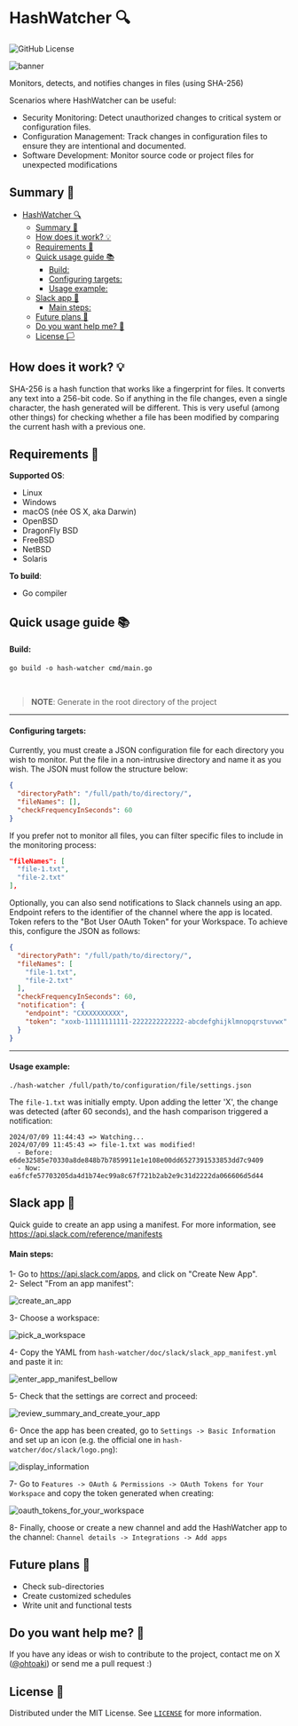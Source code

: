 # HashWatcher 🔍
![GitHub License](https://img.shields.io/github/license/foiovituh/hash-watcher)

![banner](https://github.com/foiovituh/hash-watcher/assets/68431603/466efc10-64cf-4ac7-84ca-02c9af63770b)

Monitors, detects, and notifies changes in files (using SHA-256)

Scenarios where HashWatcher can be useful:
- Security Monitoring: Detect unauthorized changes to critical system or configuration files.
- Configuration Management: Track changes in configuration files to ensure they are intentional and documented.
- Software Development: Monitor source code or project files for unexpected modifications

## Summary 📝
- [HashWatcher 🔍](#hashwatcher-)
  - [Summary 📝](#summary-)
  - [How does it work? 💡](#how-does-it-work-)
  - [Requirements 🔗](#requirements-)
  - [Quick usage guide 📚](#quick-usage-guide-)
      - [Build:](#build)
      - [Configuring targets:](#configuring-targets)
      - [Usage example:](#usage-example)
  - [Slack app 💬](#slack-app-)
      - [Main steps:](#main-steps)
  - [Future plans 📌](#future-plans-)
  - [Do you want help me? 👥](#do-you-want-help-me-)
  - [License 🏳️](#license-️)

## How does it work? 💡
SHA-256 is a hash function that works like a fingerprint for files. It converts any text into a 256-bit code. So if anything in the file changes, even a single character, the hash generated will be different. This is very useful (among other things) for checking whether a file has been modified by comparing the current hash with a previous one.

## Requirements 🔗
<b>Supported OS</b>:
- Linux
- Windows
- macOS (née OS X, aka Darwin)
- OpenBSD
- DragonFly BSD
- FreeBSD
- NetBSD
- Solaris

<b>To build</b>:
- Go compiler

## Quick usage guide 📚
#### Build:
```
go build -o hash-watcher cmd/main.go
```

<br>

> <b>NOTE</b>: Generate in the root directory of the project

---

#### Configuring targets:
Currently, you must create a JSON configuration file for each directory you wish to monitor. Put the file in a non-intrusive directory and name it as you wish. The JSON must follow the structure below:
```json
{
  "directoryPath": "/full/path/to/directory/",
  "fileNames": [],
  "checkFrequencyInSeconds": 60
}

```

If you prefer not to monitor all files, you can filter specific files to include in the monitoring process:
```json
"fileNames": [
  "file-1.txt",
  "file-2.txt"
],
```

Optionally, you can also send notifications to Slack channels using an app. Endpoint refers to the identifier of the channel where the app is located. Token refers to the "Bot User OAuth Token" for your Workspace. To achieve this, configure the JSON as follows:
```json
{
  "directoryPath": "/full/path/to/directory/",
  "fileNames": [
    "file-1.txt",
    "file-2.txt"
  ],
  "checkFrequencyInSeconds": 60,
  "notification": {
    "endpoint": "CXXXXXXXXXX",
    "token": "xoxb-11111111111-2222222222222-abcdefghijklmnopqrstuvwx"
  }
}

```

---

#### Usage example:
```
./hash-watcher /full/path/to/configuration/file/settings.json
```

The  `file-1.txt` was initially empty. Upon adding the letter 'X', the change was detected (after 60 seconds), and the hash comparison triggered a notification:

```
2024/07/09 11:44:43 => Watching...
2024/07/09 11:45:43 => file-1.txt was modified!
  - Before: e6de32585e70330a8de848b7b7859911e1e108e00dd6527391533853dd7c9409
  - Now: ea6fcfe57703205da4d1b74ec99a8c67f721b2ab2e9c31d2222da066606d5d44
```

## Slack app 💬
Quick guide to create an app using a manifest. For more information, see https://api.slack.com/reference/manifests

#### Main steps:
1- Go to https://api.slack.com/apps, and click on "Create New App".<br>
2- Select "From an app manifest":

![create_an_app](https://github.com/foiovituh/hash-watcher/assets/68431603/b0c85247-301c-47f4-9fb9-758b6216f228)

3- Choose a workspace:

![pick_a_workspace](https://github.com/foiovituh/hash-watcher/assets/68431603/67156b6a-03d2-496f-8374-39d600942065)

4- Copy the YAML from `hash-watcher/doc/slack/slack_app_manifest.yml` and paste it in:

![enter_app_manifest_bellow](https://github.com/foiovituh/hash-watcher/assets/68431603/7e52d43a-78fe-4764-b1f9-ef65f518c5a0)

5- Check that the settings are correct and proceed:

![review_summary_and_create_your_app](https://github.com/foiovituh/hash-watcher/assets/68431603/d1fbf572-ad09-4d85-a1a1-98919fe2419c)

6- Once the app has been created, go to `Settings -> Basic Information` and set up an icon (e.g. the official one in `hash-watcher/doc/slack/logo.png`):

![display_information](https://github.com/foiovituh/hash-watcher/assets/68431603/f9dd1f85-783c-446b-9898-2a580c790ceb)

7- Go to `Features -> OAuth & Permissions -> OAuth Tokens for Your Workspace` and copy the token generated when creating:

![oauth_tokens_for_your_workspace](https://github.com/foiovituh/hash-watcher/assets/68431603/dd64df61-746b-400b-8e6d-4b91420cd791)

8- Finally, choose or create a new channel and add the HashWatcher app to the channel: `Channel details -> Integrations -> Add apps`

## Future plans 📌
- Check sub-directories
- Create customized schedules
- Write unit and functional tests

## Do you want help me? 👥
If you have any ideas or wish to contribute to the project, contact me on X (<a href="https://x.com/ohtoaki" target="_blank">@ohtoaki</a>) or send me a pull request :)

## License 📄
Distributed under the MIT License. See [`LICENSE`](LICENSE) for more information.
